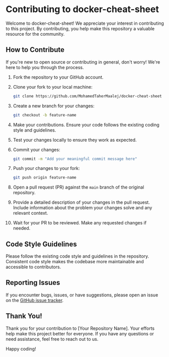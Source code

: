 # Contributing to docker-cheat-sheet

Welcome to docker-cheat-sheet! We appreciate your interest in contributing to this project. By contributing, you help make this repository a valuable resource for the community.

## How to Contribute

If you're new to open source or contributing in general, don't worry! We're here to help you through the process.

1. Fork the repository to your GitHub account.

2. Clone your fork to your local machine:

   ```bash
   git clone https://github.com/MohamedTaherMaalej/docker-cheat-sheet
   ```

3. Create a new branch for your changes:

   ```bash
   git checkout -b feature-name
   ```

4. Make your contributions. Ensure your code follows the existing coding style and guidelines.

5. Test your changes locally to ensure they work as expected.

6. Commit your changes:

   ```bash
   git commit -m "Add your meaningful commit message here"
   ```

7. Push your changes to your fork:

   ```bash
   git push origin feature-name
   ```

8. Open a pull request (PR) against the `main` branch of the original repository.

9. Provide a detailed description of your changes in the pull request. Include information about the problem your changes solve and any relevant context.

10. Wait for your PR to be reviewed. Make any requested changes if needed.

## Code Style Guidelines

Please follow the existing code style and guidelines in the repository. Consistent code style makes the codebase more maintainable and accessible to contributors.

## Reporting Issues

If you encounter bugs, issues, or have suggestions, please open an issue on the [GitHub issue tracker](https://github.com/MohamedTaherMaalej/docker-cheat-sheet/issues).

## Thank You!

Thank you for your contribution to [Your Repository Name]. Your efforts help make this project better for everyone. If you have any questions or need assistance, feel free to reach out to us.

Happy coding!

